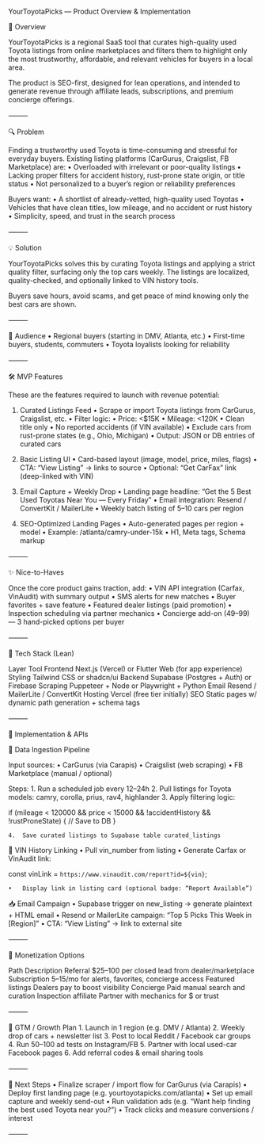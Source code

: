 YourToyotaPicks — Product Overview & Implementation

🧩 Overview

YourToyotaPicks is a regional SaaS tool that curates high-quality used Toyota listings from online marketplaces and filters them to highlight only the most trustworthy, affordable, and relevant vehicles for buyers in a local area.

The product is SEO-first, designed for lean operations, and intended to generate revenue through affiliate leads, subscriptions, and premium concierge offerings.

⸻

🔍 Problem

Finding a trustworthy used Toyota is time-consuming and stressful for everyday buyers. Existing listing platforms (CarGurus, Craigslist, FB Marketplace) are:
	•	Overloaded with irrelevant or poor-quality listings
	•	Lacking proper filters for accident history, rust-prone state origin, or title status
	•	Not personalized to a buyer’s region or reliability preferences

Buyers want:
	•	A shortlist of already-vetted, high-quality used Toyotas
	•	Vehicles that have clean titles, low mileage, and no accident or rust history
	•	Simplicity, speed, and trust in the search process

⸻

💡 Solution

YourToyotaPicks solves this by curating Toyota listings and applying a strict quality filter, surfacing only the top cars weekly. The listings are localized, quality-checked, and optionally linked to VIN history tools.

Buyers save hours, avoid scams, and get peace of mind knowing only the best cars are shown.

⸻

🎯 Audience
	•	Regional buyers (starting in DMV, Atlanta, etc.)
	•	First-time buyers, students, commuters
	•	Toyota loyalists looking for reliability

⸻

🛠 MVP Features

These are the features required to launch with revenue potential:

1. Curated Listings Feed
	•	Scrape or import Toyota listings from CarGurus, Craigslist, etc.
	•	Filter logic:
	•	Price: <$15K
	•	Mileage: <120K
	•	Clean title only
	•	No reported accidents (if VIN available)
	•	Exclude cars from rust-prone states (e.g., Ohio, Michigan)
	•	Output: JSON or DB entries of curated cars

2. Basic Listing UI
	•	Card-based layout (image, model, price, miles, flags)
	•	CTA: “View Listing” → links to source
	•	Optional: “Get CarFax” link (deep-linked with VIN)

3. Email Capture + Weekly Drop
	•	Landing page headline: “Get the 5 Best Used Toyotas Near You — Every Friday”
	•	Email integration: Resend / ConvertKit / MailerLite
	•	Weekly batch listing of 5–10 cars per region

4. SEO-Optimized Landing Pages
	•	Auto-generated pages per region + model
	•	Example: /atlanta/camry-under-15k
	•	H1, Meta tags, Schema markup

⸻

✨ Nice-to-Haves

Once the core product gains traction, add:
	•	VIN API integration (Carfax, VinAudit) with summary output
	•	SMS alerts for new matches
	•	Buyer favorites + save feature
	•	Featured dealer listings (paid promotion)
	•	Inspection scheduling via partner mechanics
	•	Concierge add-on ($49–$99) — 3 hand-picked options per buyer

⸻

🧱 Tech Stack (Lean)

Layer	Tool
Frontend	Next.js (Vercel) or Flutter Web (for app experience)
Styling	Tailwind CSS or shadcn/ui
Backend	Supabase (Postgres + Auth) or Firebase
Scraping	Puppeteer + Node or Playwright + Python
Email	Resend / MailerLite / ConvertKit
Hosting	Vercel (free tier initially)
SEO	Static pages w/ dynamic path generation + schema tags


⸻

🔌 Implementation & APIs

🧪 Data Ingestion Pipeline

Input sources:
	•	CarGurus (via Carapis)
	•	Craigslist (web scraping)
	•	FB Marketplace (manual / optional)

Steps:
	1.	Run a scheduled job every 12–24h
	2.	Pull listings for Toyota models: camry, corolla, prius, rav4, highlander
	3.	Apply filtering logic:

if (mileage < 120000 && price < 15000 && !accidentHistory && !rustProneState) {
  // Save to DB
}


	4.	Save curated listings to Supabase table curated_listings

🧾 VIN History Linking
	•	Pull vin_number from listing
	•	Generate Carfax or VinAudit link:

const vinLink = `https://www.vinaudit.com/report?id=${vin}`;


	•	Display link in listing card (optional badge: “Report Available”)

📥 Email Campaign
	•	Supabase trigger on new_listing → generate plaintext + HTML email
	•	Resend or MailerLite campaign: “Top 5 Picks This Week in [Region]”
	•	CTA: “View Listing” → link to external site

⸻

💸 Monetization Options

Path	Description
Referral	$25–100 per closed lead from dealer/marketplace
Subscription	$5–$15/mo for alerts, favorites, concierge access
Featured listings	Dealers pay to boost visibility
Concierge	Paid manual search and curation
Inspection affiliate	Partner with mechanics for $ or trust


⸻

🧭 GTM / Growth Plan
	1.	Launch in 1 region (e.g. DMV / Atlanta)
	2.	Weekly drop of cars + newsletter list
	3.	Post to local Reddit / Facebook car groups
	4.	Run $50–$100 ad tests on Instagram/FB
	5.	Partner with local used-car Facebook pages
	6.	Add referral codes & email sharing tools

⸻

📌 Next Steps
	•	Finalize scraper / import flow for CarGurus (via Carapis)
	•	Deploy first landing page (e.g. yourtoyotapicks.com/atlanta)
	•	Set up email capture and weekly send-out
	•	Run validation ads (e.g. “Want help finding the best used Toyota near you?”)
	•	Track clicks and measure conversions / interest

⸻

